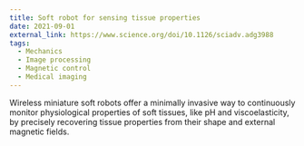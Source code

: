 ```yaml
---
title: Soft robot for sensing tissue properties
date: 2021-09-01
external_link: https://www.science.org/doi/10.1126/sciadv.adg3988
tags:
  - Mechanics 
  - Image processing 
  - Magnetic control
  - Medical imaging
---
```


Wireless miniature soft robots offer a minimally invasive way to continuously monitor physiological properties of soft tissues, like pH and viscoelasticity, by precisely recovering tissue properties from their shape and external magnetic fields.

<!--more-->
